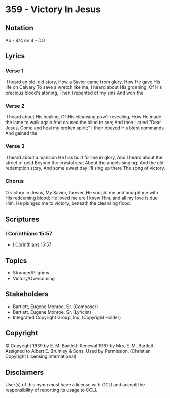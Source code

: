 # 359 - Victory In Jesus

## Notation

Ab - 4/4 on 4 - DO

## Lyrics

### Verse 1

 I heard an old, old story, How a Savior came from glory, How He gave His life on Calvary  To save a wretch like me; I heard about His groaning, Of His precious blood's atoning, Then I repented of my sins And won the

### Verse 2

 I heard about His healing, Of His cleansing pow'r revealing, How He made the lame to walk again And caused the blind to see; And then I cried "Dear Jesus, Come and heal my broken spirit;" I then obeyed His blest commands And gained the 

### Verse 3

 I heard about a mansion He has built for me in glory, And I heard about the street of gold Beyond the crystal sea; About the angels singing, And the old redemption story, And some sweet day I'll sing up there The song of victory.

### Chorus

 O victory in Jesus, My Savior, forever, He sought me and bought me with His redeeming blood; He loved me ere I knew Him, and all  my love is due Him, He plunged me to victory, beneath the cleansing flood. 


## Scriptures

### I Corinthians 15:57

- [I Corinthians 15:57](https://www.biblegateway.com/passage/?search=I%20Corinthians%2015%3A57)


## Topics

- Stranger/Pilgrims
- Victory/Overcoming

## Stakeholders

- Bartlett, Eugene Monroe, Sr. (Composer)
- Bartlett, Eugene Monroe, Sr. (Lyricist)
- Integrated Copyright Group, Inc. (Copyright Holder)

## Copyright

© Copyright 1939 by E. M. Bartlett. Renewal 1967 by Mrs. E. M. Bartlett. Assigned to Albert E. Brumley & Sons. Used by Permission.
(Christian Copyright Licensing International)

## Disclaimers

User(s) of this hymn must have a license with CCLI and accept the responsibility of reporting its usage to CCLI.

